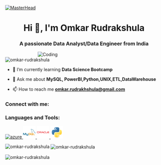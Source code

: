 [![MasterHead](https://img.freepik.com/free-vector/illustration-social-media-concept_53876-18140.jpg)](https://omkar-rudrakshula.io)
<h1 align="center">Hi 👋, I'm Omkar Rudrakshula</h1>
<h3 align="center">A passionate Data Analyst/Data Engineer from India</h3>
<img align="right" alt="Coding" width="400" src="https://bridgentech.com/wp-content/uploads/2023/06/Data-Engineering.gif">

<p align="left"> <img src="https://komarev.com/ghpvc/?username=omkar-rudrakshula&label=Profile%20views&color=0e75b6&style=flat" alt="omkar-rudrakshula" /> </p>

- 🌱 I’m currently learning **Data Science Bootcamp**

- 💬 Ask me about **MySQL, PowerBI,Python,UNIX,ETL,DataWarehouse**

- 📫 How to reach me **omkar.rudrakhshula@gmail.com**

<h3 align="left">Connect with me:</h3>
<p align="left">
</p>

<h3 align="left">Languages and Tools:</h3>
<p align="left"> <a href="https://azure.microsoft.com/en-in/" target="_blank" rel="noreferrer"> <img src="https://www.vectorlogo.zone/logos/microsoft_azure/microsoft_azure-icon.svg" alt="azure" width="40" height="40"/> </a> <a href="https://www.mysql.com/" target="_blank" rel="noreferrer"> <img src="https://raw.githubusercontent.com/devicons/devicon/master/icons/mysql/mysql-original-wordmark.svg" alt="mysql" width="40" height="40"/> </a> <a href="https://www.oracle.com/" target="_blank" rel="noreferrer"> <img src="https://raw.githubusercontent.com/devicons/devicon/master/icons/oracle/oracle-original.svg" alt="oracle" width="40" height="40"/> </a> <a href="https://www.python.org" target="_blank" rel="noreferrer"> <img src="https://raw.githubusercontent.com/devicons/devicon/master/icons/python/python-original.svg" alt="python" width="40" height="40"/> </a> </p>

<p><img align="left" src="https://github-readme-stats.vercel.app/api/top-langs?username=omkar-rudrakshula&show_icons=true&locale=en&layout=compact" alt="omkar-rudrakshula" /></p>

<p>&nbsp;<img align="center" src="https://github-readme-stats.vercel.app/api?username=omkar-rudrakshula&show_icons=true&locale=en" alt="omkar-rudrakshula" /></p>

<p><img align="center" src="https://github-readme-streak-stats.herokuapp.com/?user=omkar-rudrakshula&" alt="omkar-rudrakshula" /></p>

